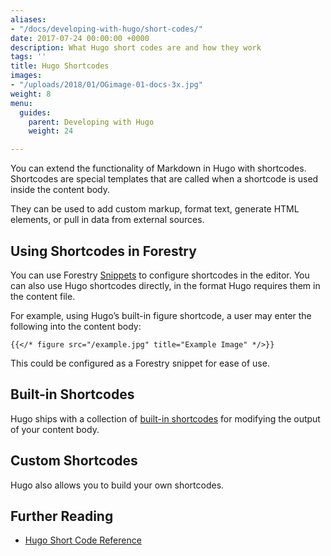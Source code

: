 ```yaml
---
aliases:
- "/docs/developing-with-hugo/short-codes/"
date: 2017-07-24 00:00:00 +0000
description: What Hugo short codes are and how they work
tags: ''
title: Hugo Shortcodes
images:
- "/uploads/2018/01/OGimage-01-docs-3x.jpg"
weight: 8
menu:
  guides:
    parent: Developing with Hugo
    weight: 24

---
```

You can extend the functionality of Markdown in Hugo with shortcodes. Shortcodes are special templates that are called when a shortcode is used inside the content body.

They can be used to add custom markup, format text, generate HTML elements, or pull in data from external sources.

## Using Shortcodes in Forestry

You can use Forestry [Snippets](/docs/settings/snippets/) to configure shortcodes in the editor. You can also use Hugo shortcodes directly, in the format Hugo requires them in the content file.

For example, using Hugo’s built-in figure shortcode, a user may enter the following into the content body:

```
{{</* figure src="/example.jpg" title="Example Image" */>}}
```
This could be configured as a Forestry snippet for ease of use. 

## Built-in Shortcodes

Hugo ships with a collection of [built-in shortcodes](https://gohugo.io/content-management/shortcodes/#use-hugos-built-in-shortcodes) for modifying the output of your content body.

## Custom Shortcodes

Hugo also allows you to build your own shortcodes.

## Further Reading
- [Hugo Short Code Reference](https://gohugo.io/content-management/shortcodes/)
